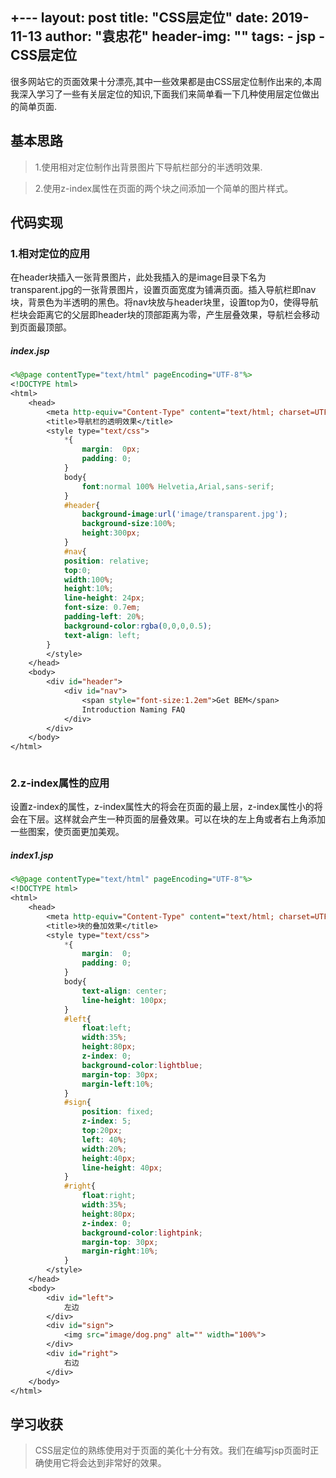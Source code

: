 +---
layout:     post
title:      "CSS层定位"
date:       2019-11-13
author:     "袁忠花"
header-img: ""
tags:
    - jsp
    - CSS层定位
---

​		很多网站它的页面效果十分漂亮,其中一些效果都是由CSS层定位制作出来的,本周我深入学习了一些有关层定位的知识,下面我们来简单看一下几种使用层定位做出的简单页面.

## 基本思路

> 1.使用相对定位制作出背景图片下导航栏部分的半透明效果.

> 2.使用z-index属性在页面的两个块之间添加一个简单的图片样式。


## 代码实现



### 1.相对定位的应用

​		在header块插入一张背景图片，此处我插入的是image目录下名为transparent.jpg的一张背景图片，设置页面宽度为铺满页面。插入导航栏即nav块，背景色为半透明的黑色。将nav块放与header块里，设置top为0，使得导航栏块会距离它的父层即header块的顶部距离为零，产生层叠效果，导航栏会移动到页面最顶部。

##### index.jsp

```jsp
<%@page contentType="text/html" pageEncoding="UTF-8"%>
<!DOCTYPE html>
<html>
    <head>
        <meta http-equiv="Content-Type" content="text/html; charset=UTF-8">
        <title>导航栏的透明效果</title>  
        <style type="text/css">
            *{
                margin:  0px;
                padding: 0;
            }
            body{
                font:normal 100% Helvetia,Arial,sans-serif;
            }
            #header{
                background-image:url('image/transparent.jpg');
                background-size:100%;
                height:300px;
            }
            #nav{
            position: relative;
            top:0;
            width:100%;
            height:10%;
            line-height: 24px;
            font-size: 0.7em;
            padding-left: 20%;
            background-color:rgba(0,0,0,0.5);
            text-align: left;
        }
        </style>
    </head>
    <body>
        <div id="header"> 
            <div id="nav">
                <span style="font-size:1.2em">Get BEM</span> 
                Introduction Naming FAQ
            </div>
        </div> 
    </body>
</html>



```



### 2.z-index属性的应用

​		设置z-index的属性，z-index属性大的将会在页面的最上层，z-index属性小的将会在下层。这样就会产生一种页面的层叠效果。可以在块的左上角或者右上角添加一些图案，使页面更加美观。

##### index1.jsp

```jsp
<%@page contentType="text/html" pageEncoding="UTF-8"%>
<!DOCTYPE html>
<html>
    <head>
        <meta http-equiv="Content-Type" content="text/html; charset=UTF-8">
        <title>块的叠加效果</title>  
        <style type="text/css">
            *{
                margin:  0;
                padding: 0;
            }
            body{
                text-align: center;
                line-height: 100px;
            }
            #left{
                float:left;
                width:35%;
                height:80px;
                z-index: 0;
                background-color:lightblue;
                margin-top: 30px;
                margin-left:10%;
            }
            #sign{
                position: fixed;
                z-index: 5;
                top:20px;
                left: 40%;
                width:20%;
                height:40px;
                line-height: 40px;
            }
            #right{
                float:right;
                width:35%;
                height:80px;
                z-index: 0;
                background-color:lightpink;
                margin-top: 30px;
                margin-right:10%;
            }
        </style>
    </head>
    <body>
        <div id="left">
            左边
        </div>
        <div id="sign">
            <img src="image/dog.png" alt="" width="100%">
        </div>
        <div id="right">
            右边   
        </div>
    </body>
</html>


```



## 学习收获

>CSS层定位的熟练使用对于页面的美化十分有效。我们在编写jsp页面时正确使用它将会达到非常好的效果。


